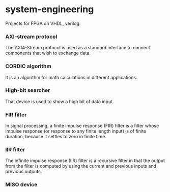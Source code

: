 # system-engineering
Projects for FPGA on VHDL, verilog.
### AXI-stream protocol
The AXI4-Stream protocol is used as a standard interface to connect components that wish to exchange data.
### CORDIC algorithm
It is an algorithm for math calculations in different applications. 
### High-bit searcher
That device is used to show a high bit of data input. 
### FIR filter
In signal processing, a finite impulse response (FIR) filter is a filter whose impulse response (or response to any finite length input) is of finite duration, because it settles to zero in finite time.
### IIR filter
The infinite impulse response (IIR) filter is a recursive filter in that the output from the filter is computed by using the current and previous inputs and previous outputs.
### MISO device